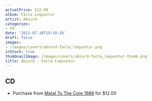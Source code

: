 ```yaml
---
actualPrice: $12.00
album: Facta Loquuntur
artist: Absurd
categories:
- CD
date: '2021-07-10T19:58:26'
draft: false
images:
- /images/covers/absurd-facta_loquuntur.png
inStock: true
thumbnailImage: /images/covers/absurd-facta_loquuntur-thumb.png
title: Absurd - Facta Loquuntur
---
```


## CD
* Purchase from [Metal To The Core 1986](https://metaltothecore1986.com/shop/absurd-facta-loquuntur-cd/) for $12.00

